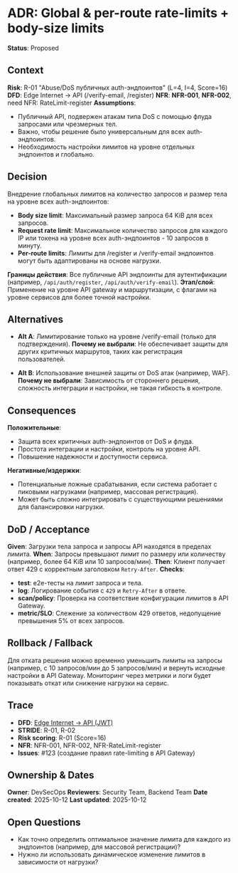 # ADR: **Global & per-route rate-limits + body-size limits**

**Status**: Proposed

## Context

**Risk**: R-01 "Abuse/DoS публичных auth-эндпоинтов" (L=4, I=4, Score=16)
**DFD**: Edge Internet → API (/verify-email, /register)
**NFR**: **NFR-001**, **NFR-002**, need NFR: RateLimit-register
**Assumptions**:

* Публичный API, подвержен атакам типа DoS с помощью флуда запросами или чрезмерных тел.
* Важно, чтобы решение было универсальным для всех auth-эндпоинтов.
* Необходимость настройки лимитов на уровне отдельных эндпоинтов и глобально.

## Decision

Внедрение глобальных лимитов на количество запросов и размер тела на уровне всех auth-эндпоинтов:

* **Body size limit**: Максимальный размер запроса 64 KiB для всех запросов.
* **Request rate limit**: Максимальное количество запросов для каждого IP или токена на уровне всех auth-эндпоинтов - 10 запросов в минуту.
* **Per-route limits**: Лимиты для /register и /verify-email эндпоинтов могут быть адаптированы на основе нагрузки.

**Границы действия**: Все публичные API эндпоинты для аутентификации (например, `/api/auth/register`, `/api/auth/verify-email`).
**Этап/слой**: Применение на уровне API gateway и маршрутизации, с флагами на уровне сервисов для более точной настройки.

## Alternatives

* **Alt A**: Лимитирование только на уровне /verify-email (только для подтверждения).
  **Почему не выбрали**: Не обеспечивает защиты для других критичных маршрутов, таких как регистрация пользователей.

* **Alt B**: Использование внешней защиты от DoS атак (например, WAF).
  **Почему не выбрали**: Зависимость от стороннего решения, сложность интеграции и настройки, не такая гибкость в контроле.

## Consequences

**Положительные**:

* Защита всех критичных auth-эндпоинтов от DoS и флуда.
* Простота интеграции и настройки, контроль на уровне API.
* Повышение надежности и доступности сервиса.

**Негативные/издержки**:

* Потенциальные ложные срабатывания, если система работает с пиковыми нагрузками (например, массовая регистрация).
* Может быть сложно интегрировать с существующими решениями для балансировки нагрузки.

## DoD / Acceptance

**Given**: Загрузки тела запроса и запросы API находятся в пределах лимита.
**When**: Запросы превышают лимит по размеру или количеству (например, более 64 KiB или 10 запросов/мин).
**Then**: Клиент получает ответ 429 с корректным заголовком `Retry-After`.
**Checks**:

* **test**: e2e-тесты на лимит запроса и тела.
* **log**: Логирование события с `429` и `Retry-After` в ответе.
* **scan/policy**: Проверка на соответствие конфигурации лимитов в API Gateway.
* **metric/SLO**: Слежение за количеством 429 ответов, недопущение превышения 5% от всех запросов.

## Rollback / Fallback

Для отката решения можно временно уменьшить лимиты на запросы (например, с 10 запросов/мин до 5 запросов/мин) и вернуть исходные настройки в API Gateway.
Мониторинг через метрики и логи будет показывать откат или снижение нагрузки на сервис.

## Trace

* **DFD**: [Edge Internet → API (JWT)](SEMENARS/S05/S05_DFD.md)
* **STRIDE**: R-01, R-02
* **Risk scoring**: R-01 (Score=16)
* **NFR**: NFR-001, NFR-002, NFR-RateLimit-register
* **Issues**: #123 (создание правил rate-limiting в API Gateway)

## Ownership & Dates

**Owner**: DevSecOps
**Reviewers**: Security Team, Backend Team
**Date created**: 2025-10-12
**Last updated**: 2025-10-12

## Open Questions

* Как точно определить оптимальное значение лимита для каждого из эндпоинтов (например, для массовой регистрации)?
* Нужно ли использовать динамическое изменение лимитов в зависимости от нагрузки?
